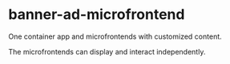 # banner-ad-microfrontend

One container app and microfrontends with customized content.

The microfrontends can display and interact independently.
